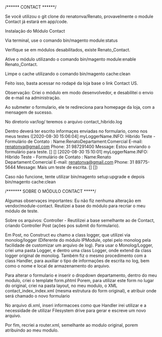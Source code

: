 
/****** CONTACT ******/

Se você utilizou o git clone do renatonva/Renato, provavelmente o module Contact já estará em app/code.

Instalação do Módulo Contact

Via terminal, use o comando bin/magento module:status

Verifique se em módulos desabilitados, existe Renato_Contact.

Ative o módulo utilizando o comando bin/magento module:enable Renato_Contact.

Limpe o cache utilizando o comando bin/magento cache:clean

Feito isso, basta acessar no rodapé da loja base o link Contact US.

Observação: Criei o módulo em modo desenvolvedor, e desabilitei o envio de e-mail na administração.

Ao submeter o formulario, ele te redireciona para homepage da loja, com a mensagem de sucesso.

No diretorio var/log/ teremos o arquivo contact_hibrido.log

Dentro deverá ter escrito informaçes enviadas no formulario, como nos meus testes ([2020-08-30 15:06:04] myLoggerName.INFO: Hibrido Teste - Formulário de Contato : Name:RenatoDepartament:Comercial E-mail: renatonva@gmail.com Phone: 31 987291400 Message: Estou enviando o formulário para teste. [] []
[2020-08-30 15:10:01] myLoggerName.INFO: Hibrido Teste - Formulário de Contato : Name:Renato Departament:Comercial E-mail: renatonva@gmail.com Phone: 31 89775-5644 Message: Mais um teste de escrita. [] [])

Caso não funcione, tente utilizar bin/magento setup:upgrade e depois bin/magento cache:clean

/******* SOBRE O MÓDULO CONTACT *****/

Algumas observaçes importantes: Eu não fiz nenhuma alteração em vendor/module-contact.
Reutizei a base do módulo para recriar o meu módulo de teste.

Sobre os arquivos: Controller - Reutilizei a base semelhante ao de Contact, criando Controller Post (ações pos submit do formulario).

Em Post, no Construct eu chamo a class logger, que utilizei via monolog/logger (Diferente do módulo IPModule, optei pelo monolog pela facilidade de customizar um arquivo de log).
Para usar o Monolog/Logger, criei uma pasta Logger, e dentro uma class Logger, onde extend da class logger original de monolog.
Também fiz o mesmo procedimento com a class Handler, para auxiliar o tipo de informações de escrita no log, bem como o nome e local de armazenamento do arquivo.

Para alterar o formulario e inserir o dropdown departamento, dentro do meu modulo, criei o template form.phtml
Porem, para utilizar este form no lugar do original,  criei na pasta layout, no meu modulo, o XML contact_index_index.xml (mesma estrutura do form original), e atribuir onde será chamado o novo formulario  <block class="Magento\Contact\Block\ContactForm" name="newContactForm" template="Renato_Contact::form.phtml" />

No arquivo di.xml, inseri informacoes como que Handler irei utilizar e a necessidade de utilizar Filesystem drive para gerar e escreve um novo arquivo.

Por fim, recriei a router.xml, semelhante ao modulo original, porem atribuindo ao meu modulo.
